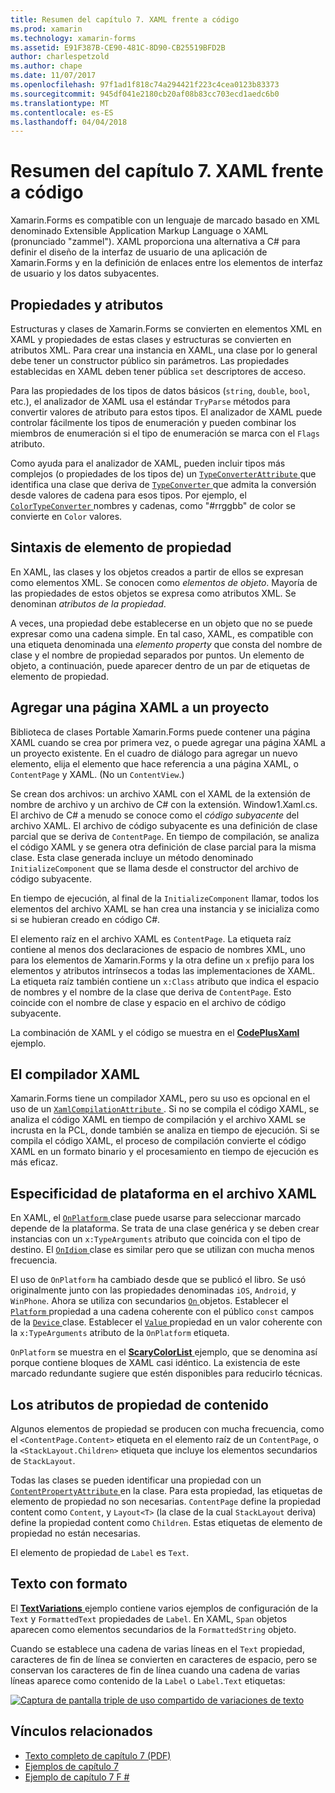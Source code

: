 ```yaml
---
title: Resumen del capítulo 7. XAML frente a código
ms.prod: xamarin
ms.technology: xamarin-forms
ms.assetid: E91F387B-CE90-481C-8D90-CB25519BFD2B
author: charlespetzold
ms.author: chape
ms.date: 11/07/2017
ms.openlocfilehash: 97f1ad1f818c74a294421f223c4cea0123b83373
ms.sourcegitcommit: 945df041e2180cb20af08b83cc703ecd1aedc6b0
ms.translationtype: MT
ms.contentlocale: es-ES
ms.lasthandoff: 04/04/2018
---
```

# <a name="summary-of-chapter-7-xaml-vs-code"></a>Resumen del capítulo 7. XAML frente a código

Xamarin.Forms es compatible con un lenguaje de marcado basado en XML denominado Extensible Application Markup Language o XAML (pronunciado "zammel"). XAML proporciona una alternativa a C# para definir el diseño de la interfaz de usuario de una aplicación de Xamarin.Forms y en la definición de enlaces entre los elementos de interfaz de usuario y los datos subyacentes.

## <a name="properties-and-attributes"></a>Propiedades y atributos

Estructuras y clases de Xamarin.Forms se convierten en elementos XML en XAML y propiedades de estas clases y estructuras se convierten en atributos XML. Para crear una instancia en XAML, una clase por lo general debe tener un constructor público sin parámetros. Las propiedades establecidas en XAML deben tener pública `set` descriptores de acceso.

Para las propiedades de los tipos de datos básicos (`string`, `double`, `bool`, etc.), el analizador de XAML usa el estándar `TryParse` métodos para convertir valores de atributo para estos tipos. El analizador de XAML puede controlar fácilmente los tipos de enumeración y pueden combinar los miembros de enumeración si el tipo de enumeración se marca con el `Flags` atributo.

Como ayuda para el analizador de XAML, pueden incluir tipos más complejos (o propiedades de los tipos de) un [ `TypeConverterAttribute` ](https://developer.xamarin.com/api/type/Xamarin.Forms.TypeConverterAttribute/) que identifica una clase que deriva de [ `TypeConverter` ](https://developer.xamarin.com/api/type/Xamarin.Forms.TypeConverter/) que admita la conversión desde valores de cadena para esos tipos. Por ejemplo, el [ `ColorTypeConverter` ](https://developer.xamarin.com/api/type/Xamarin.Forms.ColorTypeConverter/) nombres y cadenas, como "#rrggbb" de color se convierte en `Color` valores.

## <a name="property-element-syntax"></a>Sintaxis de elemento de propiedad

En XAML, las clases y los objetos creados a partir de ellos se expresan como elementos XML. Se conocen como *elementos de objeto*. Mayoría de las propiedades de estos objetos se expresa como atributos XML. Se denominan *atributos de la propiedad*.

A veces, una propiedad debe establecerse en un objeto que no se puede expresar como una cadena simple. En tal caso, XAML, es compatible con una etiqueta denominada una *elemento property* que consta del nombre de clase y el nombre de propiedad separados por puntos. Un elemento de objeto, a continuación, puede aparecer dentro de un par de etiquetas de elemento de propiedad.

## <a name="adding-a-xaml-page-to-your-project"></a>Agregar una página XAML a un proyecto

Biblioteca de clases Portable Xamarin.Forms puede contener una página XAML cuando se crea por primera vez, o puede agregar una página XAML a un proyecto existente. En el cuadro de diálogo para agregar un nuevo elemento, elija el elemento que hace referencia a una página XAML, o `ContentPage` y XAML. (No un `ContentView`.)

Se crean dos archivos: un archivo XAML con el XAML de la extensión de nombre de archivo y un archivo de C# con la extensión. Window1.Xaml.cs. El archivo de C# a menudo se conoce como el *código subyacente* del archivo XAML. El archivo de código subyacente es una definición de clase parcial que se deriva de `ContentPage`. En tiempo de compilación, se analiza el código XAML y se genera otra definición de clase parcial para la misma clase. Esta clase generada incluye un método denominado `InitializeComponent` que se llama desde el constructor del archivo de código subyacente.

En tiempo de ejecución, al final de la `InitializeComponent` llamar, todos los elementos del archivo XAML se han crea una instancia y se inicializa como si se hubieran creado en código C#.

El elemento raíz en el archivo XAML es `ContentPage`. La etiqueta raíz contiene al menos dos declaraciones de espacio de nombres XML, uno para los elementos de Xamarin.Forms y la otra define un `x` prefijo para los elementos y atributos intrínsecos a todas las implementaciones de XAML. La etiqueta raíz también contiene un `x:Class` atributo que indica el espacio de nombres y el nombre de la clase que deriva de `ContentPage`. Esto coincide con el nombre de clase y espacio en el archivo de código subyacente.

La combinación de XAML y el código se muestra en el [ **CodePlusXaml** ](https://github.com/xamarin/xamarin-forms-book-samples/tree/master/Chapter07) ejemplo.

## <a name="the-xaml-compiler"></a>El compilador XAML

Xamarin.Forms tiene un compilador XAML, pero su uso es opcional en el uso de un [ `XamlCompilationAttribute` ](https://developer.xamarin.com/api/type/Xamarin.Forms.Xaml.XamlCompilationAttribute/). Si no se compila el código XAML, se analiza el código XAML en tiempo de compilación y el archivo XAML se incrusta en la PCL, donde también se analiza en tiempo de ejecución. Si se compila el código XAML, el proceso de compilación convierte el código XAML en un formato binario y el procesamiento en tiempo de ejecución es más eficaz.

## <a name="platform-specificity-in-the-xaml-file"></a>Especificidad de plataforma en el archivo XAML

En XAML, el [ `OnPlatform` ](https://developer.xamarin.com/api/type/Xamarin.Forms.OnPlatform%3CT%3E/) clase puede usarse para seleccionar marcado depende de la plataforma. Se trata de una clase genérica y se deben crear instancias con un `x:TypeArguments` atributo que coincida con el tipo de destino. El [ `OnIdiom` ](https://developer.xamarin.com/api/type/Xamarin.Forms.OnIdiom%3CT%3E/) clase es similar pero que se utilizan con mucha menos frecuencia.

El uso de `OnPlatform` ha cambiado desde que se publicó el libro. Se usó originalmente junto con las propiedades denominadas `iOS`, `Android`, y `WinPhone`. Ahora se utiliza con secundarios [ `On` ](https://developer.xamarin.com/api/type/Xamarin.Forms.On/) objetos. Establecer el [ `Platform` ](https://developer.xamarin.com/api/property/Xamarin.Forms.On.Platform/) propiedad a una cadena coherente con el público `const` campos de la [ `Device` ](https://developer.xamarin.com/api/type/Xamarin.Forms.Device/) clase. Establecer el [ `Value` ](https://developer.xamarin.com/api/property/Xamarin.Forms.On.Value/) propiedad en un valor coherente con la `x:TypeArguments` atributo de la `OnPlatform` etiqueta.

`OnPlatform` se muestra en el [ **ScaryColorList** ](https://github.com/xamarin/xamarin-forms-book-samples/tree/master/Chapter07/ScaryColorList) ejemplo, que se denomina así porque contiene bloques de XAML casi idéntico. La existencia de este marcado redundante sugiere que estén disponibles para reducirlo técnicas.

## <a name="the-content-property-attributes"></a>Los atributos de propiedad de contenido

Algunos elementos de propiedad se producen con mucha frecuencia, como el `<ContentPage.Content>` etiqueta en el elemento raíz de un `ContentPage`, o la `<StackLayout.Children>` etiqueta que incluye los elementos secundarios de `StackLayout`.

Todas las clases se pueden identificar una propiedad con un [ `ContentPropertyAttribute` ](https://developer.xamarin.com/api/type/Xamarin.Forms.ContentPropertyAttribute/) en la clase. Para esta propiedad, las etiquetas de elemento de propiedad no son necesarias. `ContentPage` define la propiedad content como `Content`, y `Layout<T>` (la clase de la cual `StackLayout` deriva) define la propiedad content como `Children`. Estas etiquetas de elemento de propiedad no están necesarias.

El elemento de propiedad de `Label` es `Text`.

## <a name="formatted-text"></a>Texto con formato

El [ **TextVariations** ](https://github.com/xamarin/xamarin-forms-book-samples/tree/master/Chapter07/TextVariations) ejemplo contiene varios ejemplos de configuración de la `Text` y `FormattedText` propiedades de `Label`. En XAML, `Span` objetos aparecen como elementos secundarios de la `FormattedString` objeto.

 Cuando se establece una cadena de varias líneas en el `Text` propiedad, caracteres de fin de línea se convierten en caracteres de espacio, pero se conservan los caracteres de fin de línea cuando una cadena de varias líneas aparece como contenido de la `Label` o `Label.Text` etiquetas:

 [![Captura de pantalla triple de uso compartido de variaciones de texto](images/ch07fg03-small.png "variaciones de texto con formato")](images/ch07fg03-large.png#lightbox "variaciones de texto con formato")



## <a name="related-links"></a>Vínculos relacionados

- [Texto completo de capítulo 7 (PDF)](https://download.xamarin.com/developer/xamarin-forms-book/XamarinFormsBook-Ch07-Apr2016.pdf)
- [Ejemplos de capítulo 7](https://github.com/xamarin/xamarin-forms-book-samples/tree/master/Chapter07)
- [Ejemplo de capítulo 7 F #](https://github.com/xamarin/xamarin-forms-book-samples/tree/master/Chapter07/FS/CodePlusXaml)
